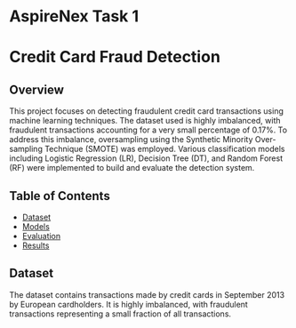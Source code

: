 # AspireNex Task 1
# Credit Card Fraud Detection

## Overview
This project focuses on detecting fraudulent credit card transactions using machine learning techniques. The dataset used is highly imbalanced, with fraudulent transactions accounting for a very small percentage of 0.17%. To address this imbalance, oversampling using the Synthetic Minority Over-sampling Technique (SMOTE) was employed. Various classification models including Logistic Regression (LR), Decision Tree (DT), and Random Forest (RF) were implemented to build and evaluate the detection system.

## Table of Contents
- [Dataset](https://www.kaggle.com/datasets/mlg-ulb/creditcardfraud)
- [Models](https://colab.research.google.com/github/AnshikaaAgarwal/AspireNex/blob/main/CreditCard_FraudDetection.ipynb#scrollTo=2bgOe_eMX6K_)
- [Evaluation](https://colab.research.google.com/github/AnshikaaAgarwal/AspireNex/blob/main/CreditCard_FraudDetection.ipynb#scrollTo=2bgOe_eMX6K_)
- [Results](https://colab.research.google.com/github/AnshikaaAgarwal/AspireNex/blob/main/CreditCard_FraudDetection.ipynb#scrollTo=2bgOe_eMX6K_)


## Dataset
The dataset contains transactions made by credit cards in September 2013 by European cardholders. It is highly imbalanced, with fraudulent transactions representing a small fraction of all transactions.

